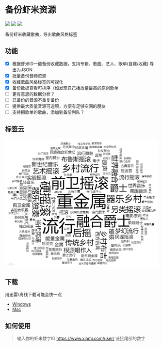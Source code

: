 # 备份虾米资源
![](https://img.shields.io/github/v/release/xiami2021/backup.svg)
![](https://img.shields.io/github/last-commit/xiami2021/backup)
![](https://img.shields.io/github/issues/xiami2021/backup)

备份虾米收藏歌曲，导出歌曲风格标签

## 功能
- [x] 根据虾米ID一键备份收藏数据，支持专辑、歌曲、艺人、歌单(自建/收藏) 导出为JSON
- [x] 批量备份音频资源
- [x] 收藏歌曲风格标签的可视化
- [x] 备份数据查看可排序（如发现自己播放量最高的原创歌单
- [ ] 更有意思的数据分析？
- [ ] 已备份的音源不重复备份
- [ ] 提供最大质量音源可选项，方便有足够空间的朋友
- [ ] 支持把歌单的歌曲，添加到备份列队？

## 标签云
![tag](tag.png)  

## 下载
用迅雷\离线下载可能会快一点
- [Windows](https://github.91chifun.workers.dev//https://github.com/xiami2021/backup/releases/download/0.0.6/Setup.0.0.6.exe)  
- [Mac](https://github.91chifun.workers.dev//https://github.com/xiami2021/backup/releases/download/0.0.6/0.0.6.dmg)



## 如何使用
> 输入你的虾米数字ID 
> https://www.xiami.com/user/
> 链接尾部的数字

